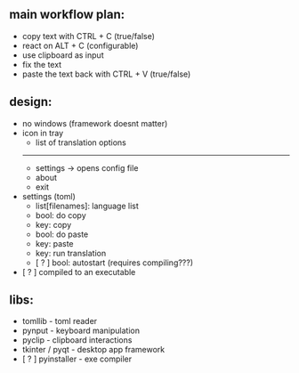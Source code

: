 ## main workflow plan:
- copy text with CTRL + C (true/false)
- react on ALT + C (configurable)
- use clipboard as input
- fix the text
- paste the text back with CTRL + V (true/false)

## design:
- no windows (framework doesnt matter)
- icon in tray
    - list of translation options
    ---
    - settings -> opens config file
    - about
    - exit
- settings (toml)
    - list[filenames]: language list
    - bool: do copy
    - key: copy
    - bool: do paste
    - key: paste
    - key: run translation
    - [ ? ] bool: autostart (requires compiling???)
- [ ? ] compiled to an executable

## libs:
- tomllib - toml reader
- pynput - keyboard manipulation
- pyclip - clipboard interactions
- tkinter / pyqt - desktop app framework
- [ ? ] pyinstaller - exe compiler